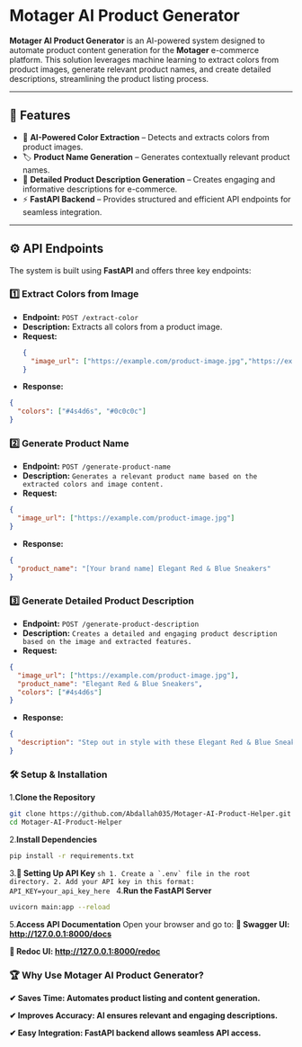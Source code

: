 # Motager AI Product Generator  

**Motager AI Product Generator** is an AI-powered system designed to automate product content generation for the **Motager** e-commerce platform. This solution leverages machine learning to extract colors from product images, generate relevant product names, and create detailed descriptions, streamlining the product listing process.

---

## 🚀 Features  

- 🎨 **AI-Powered Color Extraction** – Detects and extracts colors from product images.  
- 🏷 **Product Name Generation** – Generates contextually relevant product names.  
- 📝 **Detailed Product Description Generation** – Creates engaging and informative descriptions for e-commerce.  
- ⚡ **FastAPI Backend** – Provides structured and efficient API endpoints for seamless integration.  

---

## ⚙️ API Endpoints  

The system is built using **FastAPI** and offers three key endpoints:  

### 1️⃣ **Extract Colors from Image**  
- **Endpoint:** `POST /extract-color`  
- **Description:** Extracts all colors from a product image.  
- **Request:**  
  ```json
  {
    "image_url": ["https://example.com/product-image.jpg","https://example.com/product-image2.jpg"]
  }
  ```
- **Response:**

```json
{
  "colors": ["#4s4d6s", "#0c0c0c"]
}
```
### 2️⃣ **Generate Product Name**
- **Endpoint:** `POST /generate-product-name`
- **Description:** `Generates a relevant product name based on the extracted colors and image content.`
- **Request:**
```json
{
  "image_url": ["https://example.com/product-image.jpg"]
}
```
- **Response:**
```json
{
  "product_name": "[Your brand name] Elegant Red & Blue Sneakers"
}
```
### 3️⃣ **Generate Detailed Product Description**
- **Endpoint:** `POST /generate-product-description`
- **Description:** `Creates a detailed and engaging product description based on the image and extracted features.`
- **Request:**
```json
{
  "image_url": ["https://example.com/product-image.jpg"],
  "product_name": "Elegant Red & Blue Sneakers",
  "colors": ["#4s4d6s"]
}
```
- **Response:**
```json
{
  "description": "Step out in style with these Elegant Red & Blue Sneakers. Designed for comfort and durability, they feature a lightweight build and a trendy design. Perfect for casual wear or sports activities!"
}
```
### 🛠 **Setup & Installation**
1.**Clone the Repository**
```sh
git clone https://github.com/Abdallah035/Motager-AI-Product-Helper.git
cd Motager-AI-Product-Helper
```
2.**Install Dependencies**
```sh
pip install -r requirements.txt
```
3.**🔑 Setting Up API Key**
      ```sh
      1. Create a `.env` file in the root directory.
      2. Add your API key in this format:
         API_KEY=your_api_key_here
      ``` 
4.**Run the FastAPI Server**
```sh
uvicorn main:app --reload
```
5.**Access API Documentation**
Open your browser and go to:
**📌 Swagger UI: http://127.0.0.1:8000/docs**

**📌 Redoc UI: http://127.0.0.1:8000/redoc**

### 🏆 **Why Use Motager AI Product Generator?**
**✔ Saves Time: Automates product listing and content generation.**

**✔ Improves Accuracy: AI ensures relevant and engaging descriptions.**

**✔ Easy Integration: FastAPI backend allows seamless API access.**
